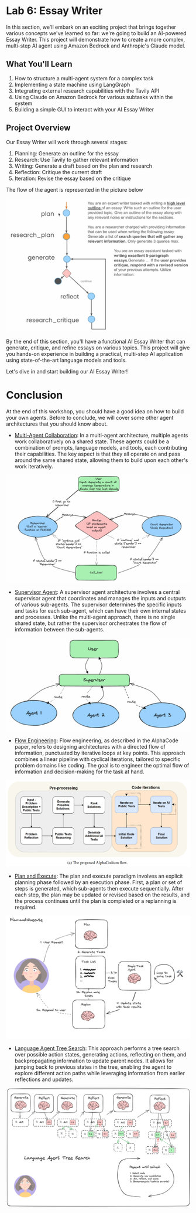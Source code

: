 # Lab 6: Essay Writer

In this section, we'll embark on an exciting project that brings together various concepts we've learned so far: we're going to build an AI-powered Essay Writer. This project will demonstrate how to create a more complex, multi-step AI agent using Amazon Bedrock and Anthropic's Claude model.

## What You'll Learn

1. How to structure a multi-agent system for a complex task
2. Implementing a state machine using LangGraph
3. Integrating external research capabilities with the Tavily API
4. Using Claude on Amazon Bedrock for various subtasks within the system
5. Building a simple GUI to interact with your AI Essay Writer

## Project Overview

Our Essay Writer will work through several stages:

1. Planning: Generate an outline for the essay
2. Research: Use Tavily to gather relevant information
3. Writing: Generate a draft based on the plan and research
4. Reflection: Critique the current draft
5. Iteration: Revise the essay based on the critique

The flow of the agent is represented in the picture below

![Essay Writer Flow](../assets/lab6_1.png)


By the end of this section, you'll have a functional AI Essay Writer that can generate, critique, and refine essays on various topics. This project will give you hands-on experience in building a practical, multi-step AI application using state-of-the-art language models and tools.

Let's dive in and start building our AI Essay Writer!

# Conclusion

At the end of this workshop, you should have a good idea on how to build your own agents. Before to conclude, we will cover some other agent architectures that you should know about. 

- [Multi-Agent Collaboration](https://github.com/langchain-ai/langgraph/blob/main/docs/docs/tutorials/multi_agent/multi-agent-collaboration.ipynb):
In a multi-agent architecture, multiple agents work collaboratively on a shared state. These agents could be a combination of prompts, language models, and tools, each contributing their capabilities. The key aspect is that they all operate on and pass around the same shared state, allowing them to build upon each other's work iteratively.

![Multi-Agent Architecture](../assets/lab6_2.png)

- [Supervisor Agent](https://github.com/langchain-ai/langgraph/blob/main/docs/docs/tutorials/multi_agent/agent_supervisor.ipynb):
A supervisor agent architecture involves a central supervisor agent that coordinates and manages the inputs and outputs of various sub-agents. The supervisor determines the specific inputs and tasks for each sub-agent, which can have their own internal states and processes. Unlike the multi-agent approach, there is no single shared state, but rather the supervisor orchestrates the flow of information between the sub-agents.

![Supervisor Agent Architecture](../assets/lab6_3.png)

- [Flow Engineering](https://arxiv.org/abs/2401.08500):
Flow engineering, as described in the AlphaCode paper, refers to designing architectures with a directed flow of information, punctuated by iterative loops at key points. This approach combines a linear pipeline with cyclical iterations, tailored to specific problem domains like coding. The goal is to engineer the optimal flow of information and decision-making for the task at hand.

![Flow Engineering Architecture](../assets/lab6_4.png)

- [Plan and Execute](https://github.com/langchain-ai/langgraph/blob/main/docs/docs/tutorials/plan-and-execute/plan-and-execute.ipynb):
The plan and execute paradigm involves an explicit planning phase followed by an execution phase. First, a plan or set of steps is generated, which sub-agents then execute sequentially. After each step, the plan may be updated or revised based on the results, and the process continues until the plan is completed or a replanning is required.

![Plan and Execute Architecture](../assets/lab6_5.png)

- [Language Agent Tree Search](https://github.com/langchain-ai/langgraph/blob/main/docs/docs/tutorials/lats/lats.ipynb):
This approach performs a tree search over possible action states, generating actions, reflecting on them, and backpropagating information to update parent nodes. It allows for jumping back to previous states in the tree, enabling the agent to explore different action paths while leveraging information from earlier reflections and updates.

![Language Agent Tree Search Architecture](../assets/lab6_6.png)
